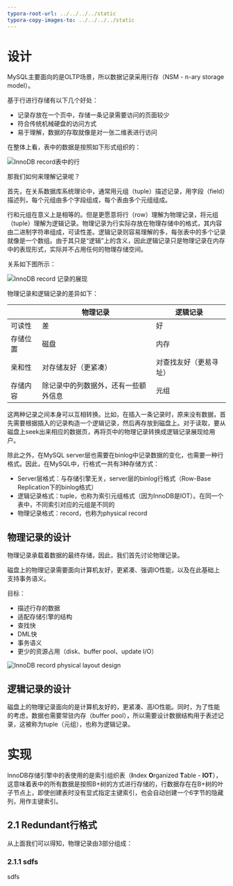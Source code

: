 ```yaml
---
typora-root-url: ../../../../static
typora-copy-images-to: ../../../../static
---
```


# 设计

MySQL主要面向的是OLTP场景，所以数据记录采用行存（NSM - n-ary storage model）。

基于行进行存储有以下几个好处：

- 记录存放在一个页中，存储一条记录需要访问的页面较少
- 符合传统机械硬盘的访问方式
- 易于理解，数据的存取就像是对一张二维表进行访问

在整体上看，表中的数据是按照如下形式组织的：

![InnoDB record表中的行](/InnoDB_record表中的行.png)

那我们如何来理解记录呢？

首先，在关系数据库系统理论中，通常用元组（tuple）描述记录，用字段（field）描述列，每个元组由多个字段组成，每个表由多个元组组成。

行和元组在意义上是相等的。但是更愿意将行（row）理解为物理记录，将元组（tuple）理解为逻辑记录。物理记录为行实际存放在物理存储中的格式，其内容由二进制字符串组成，可读性差。逻辑记录则容易理解的多，每张表中的多个记录就像是一个数组。由于其只是“逻辑”上的含义，因此逻辑记录只是物理记录在内存中的表现形式，实际并不占用任何的物理存储空间。

关系如下图所示：

![InnoDB record 记录的展现](/InnoDB_record记录的展现.png)

物理记录和逻辑记录的差异如下：

|          | **物理记录**                         | **逻辑记录**           |
| -------- | ------------------------------------ | ---------------------- |
| 可读性   | 差                                   | 好                     |
| 存储位置 | 磁盘                                 | 内存                   |
| 亲和性   | 对存储友好（更紧凑）                 | 对查找友好（更易寻址） |
| 存储内容 | 除记录中的列数据外，还有一些额外信息 | 元组                   |

这两种记录之间本身可以互相转换。比如，在插入一条记录时，原来没有数据，首先需要根据插入的记录构造一个逻辑记录，然后再存放到磁盘上。对于读取，要从磁盘上seek出来相应的数据页，再将页中的物理记录转换成逻辑记录展现给用户。

除此之外，在MySQL server层也需要在binlog中记录数据的变化，也需要一种行格式。因此，在MySQL中，行格式一共有3种存储方式：

- Server层格式：与存储引擎无关，server层的binlog行格式（Row-Base Replication下的binlog格式）
- 逻辑记录格式：tuple，也称为索引元组格式（因为InnoDB是IOT）。在同一个表中，不同索引对应的元组是不同的
- 物理记录格式：record，也称为physical record

## 物理记录的设计

物理记录承载着数据的最终存储，因此，我们首先讨论物理记录。

磁盘上的物理记录需要面向计算机友好，更紧凑、强调IO性能，以及在此基础上支持事务语义。

目标：

- 描述行存的数据
- 适配存储引擎的结构
- 查找快
- DML快
- 事务语义
- 更少的资源占用（disk、buffer pool、update I/O）

![InnoDB record physical layout design](/InnoDB_record_physical_layout_design.png)





## 逻辑记录的设计

磁盘上的物理记录面向的是计算机友好的，更紧凑、高IO性能。同时，为了性能的考虑，数据也需要常驻内存（buffer pool），所以需要设计数据结构用于表述记录，这被称为tuple（元组），也称为逻辑记录。

# 实现

InnoDB存储引擎中的表使用的是索引组织表（**I**ndex **O**rganized **T**able - **IOT**），这意味着表中的所有数据是按照B+树的方式进行存储的，行数据存在在B+树的叶子节点上，即使创建表时没有显式指定主键索引，也会自动创建一个6字节的隐藏列，用作主键索引。

## 2.1 Redundant行格式

从上面我们可以得知，物理记录由3部分组成：

### 2.1.1 sdfs

sdfs
